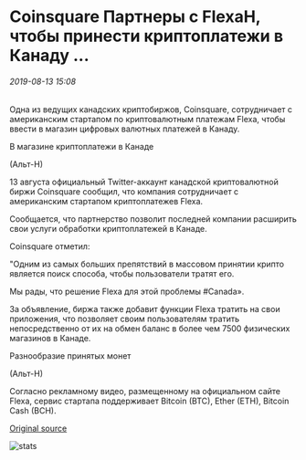 # Coinsquare Партнеры с FlexaH, чтобы принести криптоплатежи в Канаду ...

###### 2019-08-13 15:08

Одна из ведущих канадских криптобиржов, Coinsquare, сотрудничает с американским стартапом по криптовалютным платежам Flexa, чтобы ввести в магазин цифровых валютных платежей в Канаду.

В магазине криптоплатежи в Канаде

(Альт-Н)

13 августа официальный Twitter-аккаунт канадской криптовалютной биржи Coinsquare сообщил, что компания сотрудничает с американским стартапом криптоплатежев Flexa.

Сообщается, что партнерство позволит последней компании расширить свои услуги обработки криптоплатежей в Канаде.

Coinsquare отметил:

"Одним из самых больших препятствий в массовом принятии крипто является поиск способа, чтобы пользователи тратят его.

Мы рады, что решение Flexa для этой проблемы #Canada».

За объявление, биржа также добавит функции Flexa тратить на свои приложения, что позволяет своим пользователям тратить непосредственно от их на обмен баланс в более чем 7500 физических магазинов в Канаде.

Разнообразие принятых монет

(Альт-Н)

Согласно рекламному видео, размещенному на официальном сайте Flexa, сервис стартапа поддерживает Bitcoin (BTC), Ether (ETH), Bitcoin Cash (BCH).

[Original source](https://cointelegraph.com/news/coinsquare-partners-with-flexahq-to-bring-crypto-payments-to-canada)

![stats](https://c.statcounter.com/11760860/0/a89fa40b/1/ "stats")